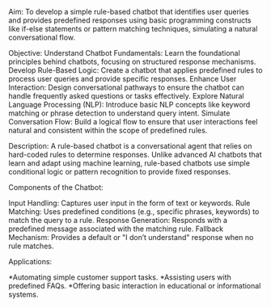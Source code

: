 
Aim:
To develop a simple rule-based chatbot that identifies user queries and provides predefined responses using basic programming constructs like if-else statements or pattern matching techniques, simulating a natural conversational flow.

Objective:
Understand Chatbot Fundamentals: Learn the foundational principles behind chatbots, focusing on structured response mechanisms.
Develop Rule-Based Logic: Create a chatbot that applies predefined rules to process user queries and provide specific responses.
Enhance User Interaction: Design conversational pathways to ensure the chatbot can handle frequently asked questions or tasks effectively.
Explore Natural Language Processing (NLP): Introduce basic NLP concepts like keyword matching or phrase detection to understand query intent.
Simulate Conversation Flow: Build a logical flow to ensure that user interactions feel natural and consistent within the scope of predefined rules.

Description:
A rule-based chatbot is a conversational agent that relies on hard-coded rules to determine responses. Unlike advanced AI chatbots that learn and adapt using machine learning, rule-based chatbots use simple conditional logic or pattern recognition to provide fixed responses.

Components of the Chatbot:

Input Handling: Captures user input in the form of text or keywords.
Rule Matching: Uses predefined conditions (e.g., specific phrases, keywords) to match the query to a rule.
Response Generation: Responds with a predefined message associated with the matching rule.
Fallback Mechanism: Provides a default or "I don’t understand" response when no rule matches.

Applications:

*Automating simple customer support tasks.
*Assisting users with predefined FAQs.
*Offering basic interaction in educational or informational systems.
